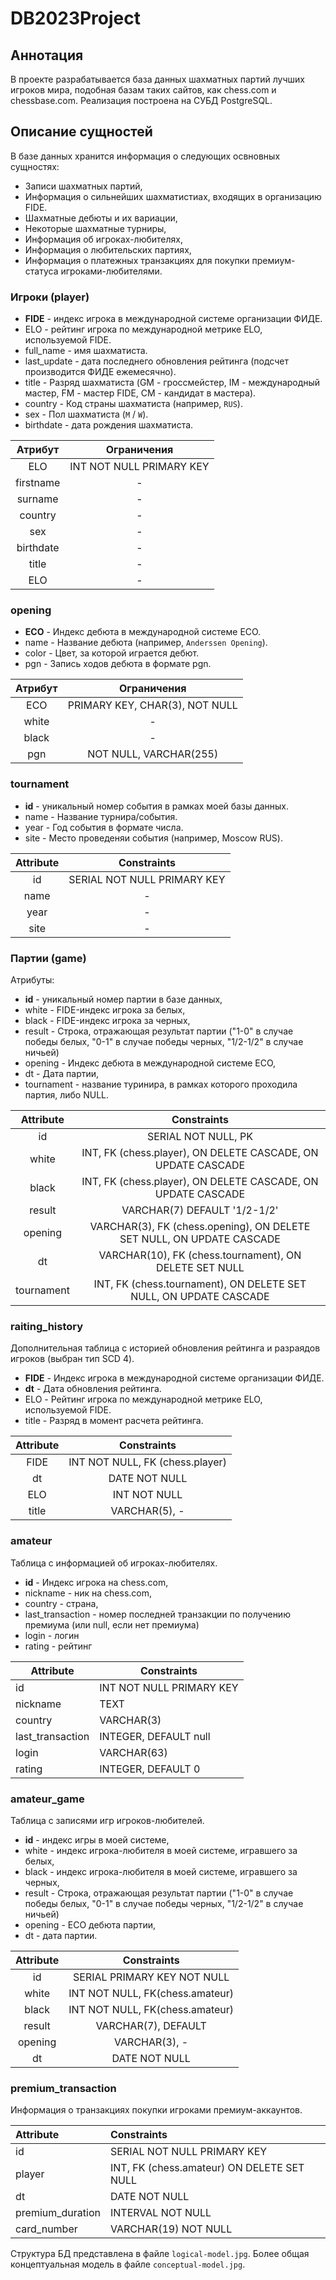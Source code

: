 # DB2023Project
## Аннотация 
В проекте разрабатывается база данных шахматных партий лучших игроков мира, подобная базам таких сайтов, как chess.com и chessbase.com. Реализация построена на СУБД PostgreSQL. 

## Описание сущностей
В базе данных хранится информация о следующих освновных сущностях:
- Записи шахматных партий,
- Информация о сильнейших шахматистиах, входящих в организацию FIDE.
- Шахматные дебюты и их вариации,
- Некоторые шахматные турниры,
- Информация об игроках-любителях,
- Информация о любительских партиях,
- Информация о платежных транзакциях для покупки премиум-статуса игроками-любителями.

### Игроки (player)
- **FIDE** - индекс игрока в международной системе организации ФИДЕ.
- ELO - рейтинг игрока по международной метрике ELO, используемой FIDE.
- full_name - имя шахматиста.
- last_update - дата последнего обновления рейтинга (подсчет производится ФИДЕ ежемесячно).
- title - Разряд шахматиста (GM - гроссмейстер, IM - международный мастер, FM - мастер FIDE, CM - кандидат в мастера).
- country - Код страны шахматиста (например, `RUS`).
- sex - Пол шахматиста (`M` / `W`).
- birthdate - дата рождения шахматиста.

|  Атрибут  |       Ограничения        |
|:---------:|:------------------------:|
|    ELO    | INT NOT NULL PRIMARY KEY |
| firstname |            -             |
|  surname  |            -             |
|  country  |            -             |
|    sex    |            -             |
| birthdate |            -             |
|   title   |            -             |
|    ELO    |            -             |

### opening
- **ECO** - Индекс дебюта в международной системе ECO.
- name - Название дебюта (например, `Anderssen Opening`).
- color - Цвет, за которой играется дебют.
- pgn - Запись ходов дебюта в формате pgn.

| Атрибут |          Ограничения           |
|:-------:|:------------------------------:|
|   ECO   | PRIMARY KEY, CHAR(3), NOT NULL |
|  white  |               -                |
|  black  |               -                |
|   pgn   |     NOT NULL, VARCHAR(255)     |

### tournament
- **id** - уникальный номер события в рамках моей базы данных.
- name - Название турнира/события.
- year - Год события в формате числа.
- site - Место проведеняи события (например, Moscow RUS).

| Attribute |         Constraints         |
|:---------:|:---------------------------:|
|    id     | SERIAL NOT NULL PRIMARY KEY |
|   name    |              -              |
|   year    |              -              |
|   site    |              -              |

### Партии (game)
Атрибуты:
- **id** - уникальный номер партии в базе данных,
- white - FIDE-индекс игрока за белых,
- black - FIDE-индекс игрока за черных,
- result - Строка, отражающая результат партии ("1-0" в случае победы белых, "0-1" в случае победы черных, "1/2-1/2" в случае ничьей)
- opening - Индекс дебюта в международной системе ECO,
- dt - Дата партии,
- tournament - название туринира, в рамках которого проходила партия, либо NULL.

| Attribute  |                              Constraints                              |
|:----------:|:---------------------------------------------------------------------:|
|     id     |                          SERIAL NOT NULL, PK                          |
|   white    |     INT, FK (chess.player), ON DELETE CASCADE, ON UPDATE CASCADE      |
|   black    |     INT, FK (chess.player), ON DELETE CASCADE, ON UPDATE CASCADE      |
|   result   |                     VARCHAR(7) DEFAULT '1/2-1/2'                      |
|  opening   | VARCHAR(3), FK (chess.opening), ON DELETE SET NULL, ON UPDATE CASCADE |
|     dt     |        VARCHAR(10), FK (chess.tournament), ON DELETE SET NULL         |
| tournament |   INT, FK (chess.tournament), ON DELETE SET NULL, ON UPDATE CASCADE   |


### raiting_history
Дополнительная таблица с историей обновления рейтинга и разраядов игроков (выбран тип SCD 4).
- **FIDE** - Индекс игрока в международной системе организации ФИДЕ.
- **dt** - Дата обновления рейтинга.
- ELO - Рейтинг игрока по международной метрике ELO, используемой FIDE.
- title - Разряд в момент расчета рейтинга.

| Attribute |           Constraints           |
|:---------:|:-------------------------------:|
|   FIDE    | INT NOT NULL, FK (chess.player) |
|    dt     |          DATE NOT NULL          |
|    ELO    |          INT NOT NULL           |
|   title   |          VARCHAR(5), -          |

### amateur 
Таблица с информацией об игроках-любителях.
- **id** - Индекс игрока на chess.com,
- nickname - ник на chess.com,
- country - страна,
- last_transaction - номер последней транзакции по получению премиума (или null, если нет премиума)
- login - логин
- rating - рейтинг

| Attribute         | Constraints                          |
|-------------------|--------------------------------------|
| id                | INT NOT NULL PRIMARY KEY             |
| nickname          | TEXT                                 |
| country           | VARCHAR(3)                           |
| last_transaction  | INTEGER, DEFAULT null                |
| login             | VARCHAR(63)                          |
| rating            | INTEGER, DEFAULT 0                   |

### amateur_game
Таблица с записями игр игроков-любителей.
- **id** - индекс игры в моей системе,
- white - индекс игрока-любителя в моей системе, игравшего за белых,
- black - индекс игрока-любителя в моей системе, игравшего за черных,
- result - Строка, отражающая результат партии ("1-0" в случае победы белых, "0-1" в случае победы черных, "1/2-1/2" в случае ничьей)
- opening - ECO дебюта партии,
- dt - дата партии.

| Attribute |           Constraints           |
|:---------:|:-------------------------------:|
|     id    |   SERIAL PRIMARY KEY NOT NULL   |
|   white   | INT NOT NULL, FK(chess.amateur) |
|   black   | INT NOT NULL, FK(chess.amateur) |
|  result   |       VARCHAR(7), DEFAULT       |
|  opening  |          VARCHAR(3), -          |
|     dt    |          DATE NOT NULL          |

### premium_transaction
Информация о транзакциях покупки игроками премиум-аккаунтов. 

| Attribute        | Constraints                                |
|:-----------------|:-------------------------------------------|
| id               | SERIAL NOT NULL PRIMARY KEY                |
| player           | INT, FK (chess.amateur) ON DELETE SET NULL |
| dt               | DATE NOT NULL                              |
| premium_duration | INTERVAL NOT NULL                          |
| card_number      | VARCHAR(19) NOT NULL                       |

Структура БД представлена в файле `logical-model.jpg`. Более общая концептуальная модель в файле `conceptual-model.jpg`.
